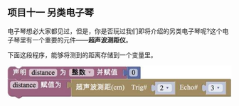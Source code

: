 ## 项目十一 另类电子琴

电子琴想必大家都见过，但是，你是否玩过我们即将介绍的另类电子琴呢?这个电子琴里有一个重要的元件——**超声波测距仪**。

下面这段程序，能够将测到的距离存储到一个变量里。

![图3.11-1](/assets/image339.jpg)

